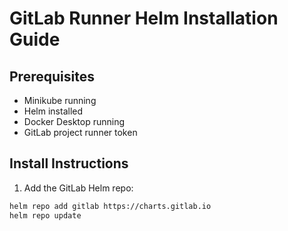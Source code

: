 # GitLab Runner Helm Installation Guide

## Prerequisites
- Minikube running
- Helm installed
- Docker Desktop running
- GitLab project runner token

## Install Instructions

1. Add the GitLab Helm repo:
```bash
helm repo add gitlab https://charts.gitlab.io
helm repo update

